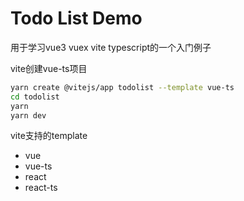 # Todo List Demo
用于学习vue3 vuex vite typescript的一个入门例子

vite创建vue-ts项目
```bash
yarn create @vitejs/app todolist --template vue-ts
cd todolist
yarn
yarn dev
```
vite支持的template
- vue
- vue-ts
- react
- react-ts

